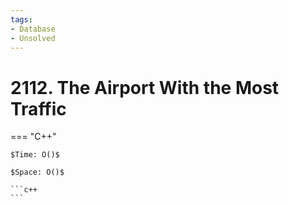 ```yaml
---
tags:
- Database
- Unsolved
---
```



# 2112. The Airport With the Most Traffic

=== "C++"

    $Time: O()$

    $Space: O()$

    ```c++
    ```